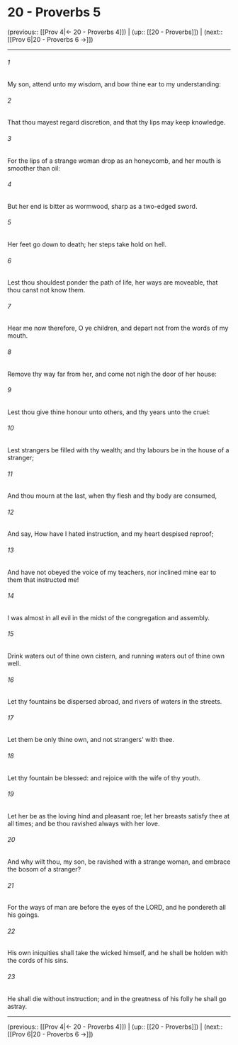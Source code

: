 # 20 - Proverbs 5

(previous:: [[Prov 4|← 20 - Proverbs 4]]) | (up:: [[20 - Proverbs]]) | (next:: [[Prov 6|20 - Proverbs 6 →]])

***


###### 1 
My son, attend unto my wisdom, and bow thine ear to my understanding: 

###### 2 
That thou mayest regard discretion, and that thy lips may keep knowledge. 

###### 3 
For the lips of a strange woman drop as an honeycomb, and her mouth is smoother than oil: 

###### 4 
But her end is bitter as wormwood, sharp as a two-edged sword. 

###### 5 
Her feet go down to death; her steps take hold on hell. 

###### 6 
Lest thou shouldest ponder the path of life, her ways are moveable, that thou canst not know them. 

###### 7 
Hear me now therefore, O ye children, and depart not from the words of my mouth. 

###### 8 
Remove thy way far from her, and come not nigh the door of her house: 

###### 9 
Lest thou give thine honour unto others, and thy years unto the cruel: 

###### 10 
Lest strangers be filled with thy wealth; and thy labours be in the house of a stranger; 

###### 11 
And thou mourn at the last, when thy flesh and thy body are consumed, 

###### 12 
And say, How have I hated instruction, and my heart despised reproof; 

###### 13 
And have not obeyed the voice of my teachers, nor inclined mine ear to them that instructed me! 

###### 14 
I was almost in all evil in the midst of the congregation and assembly. 

###### 15 
Drink waters out of thine own cistern, and running waters out of thine own well. 

###### 16 
Let thy fountains be dispersed abroad, and rivers of waters in the streets. 

###### 17 
Let them be only thine own, and not strangers' with thee. 

###### 18 
Let thy fountain be blessed: and rejoice with the wife of thy youth. 

###### 19 
Let her be as the loving hind and pleasant roe; let her breasts satisfy thee at all times; and be thou ravished always with her love. 

###### 20 
And why wilt thou, my son, be ravished with a strange woman, and embrace the bosom of a stranger? 

###### 21 
For the ways of man are before the eyes of the LORD, and he pondereth all his goings. 

###### 22 
His own iniquities shall take the wicked himself, and he shall be holden with the cords of his sins. 

###### 23 
He shall die without instruction; and in the greatness of his folly he shall go astray.

***

(previous:: [[Prov 4|← 20 - Proverbs 4]]) | (up:: [[20 - Proverbs]]) | (next:: [[Prov 6|20 - Proverbs 6 →]])
